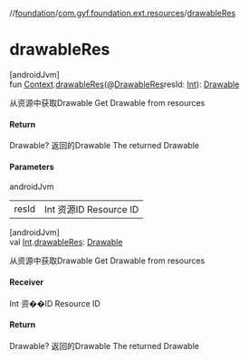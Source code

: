 //[foundation](../../index.md)/[com.gyf.foundation.ext.resources](index.md)/[drawableRes](drawable-res.md)

# drawableRes

[androidJvm]\
fun [Context](https://developer.android.com/reference/kotlin/android/content/Context.html).[drawableRes](drawable-res.md)(@[DrawableRes](https://developer.android.com/reference/kotlin/androidx/annotation/DrawableRes.html)resId: [Int](https://kotlinlang.org/api/core/kotlin-stdlib/kotlin/-int/index.html)): [Drawable](https://developer.android.com/reference/kotlin/android/graphics/drawable/Drawable.html)

从资源中获取Drawable Get Drawable from resources

#### Return

Drawable? 返回的Drawable     The returned Drawable

#### Parameters

androidJvm

| | |
|---|---|
| resId | Int 资源ID     Resource ID |

[androidJvm]\
val [Int](https://kotlinlang.org/api/core/kotlin-stdlib/kotlin/-int/index.html).[drawableRes](drawable-res.md): [Drawable](https://developer.android.com/reference/kotlin/android/graphics/drawable/Drawable.html)

从资源中获取Drawable Get Drawable from resources

#### Receiver

Int 资��ID     Resource ID

#### Return

Drawable? 返回的Drawable     The returned Drawable